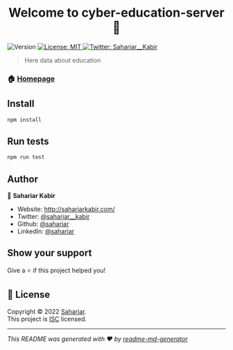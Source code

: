 <h1 align="center">Welcome to cyber-education-server 👋</h1>
<p>
  <img alt="Version" src="https://img.shields.io/badge/version-1.0.0-blue.svg?cacheSeconds=2592000" />
  <a href="#" target="_blank">
    <img alt="License: MIT" src="https://img.shields.io/badge/License-MIT-yellow.svg" />
  </a>
  <a href="https://twitter.com/Sahariar__Kabir" target="_blank">
    <img alt="Twitter: Sahariar__Kabir" src="https://img.shields.io/twitter/follow/sahariar\_\_kabir.svg?style=social" />
  </a>
</p>

> Here data about education 

### 🏠 [Homepage](https://github.com/programming-hero-web-course1/b610-lerning-platform-server-side-Sahariar#readme)

## Install

```sh
npm install
```

## Run tests

```sh
npm run test
```

## Author

👤 **Sahariar Kabir**

* Website: http://sahariarkabir.com/
* Twitter: [@sahariar\_\_kabir](https://twitter.com/Sahariar__Kabir)
* Github: [@sahariar](https://github.com/sahariar)
* LinkedIn: [@sahariar](https://linkedin.com/in/sahariar-kabir)

## Show your support

Give a ⭐️ if this project helped you!

## 📝 License

Copyright © 2022 [Sahariar](https://github.com/programming-hero-web-course1).<br />
This project is [ISC](https://github.com/programming-hero-web-course1/b610-lerning-platform-server-side-Sahariar/blob/master/LICENSE) licensed.

***
_This README was generated with ❤️ by [readme-md-generator](https://github.com/kefranabg/readme-md-generator)_